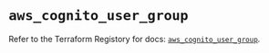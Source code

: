 # `aws_cognito_user_group`

Refer to the Terraform Registory for docs: [`aws_cognito_user_group`](https://www.terraform.io/docs/providers/aws/r/cognito_user_group).
